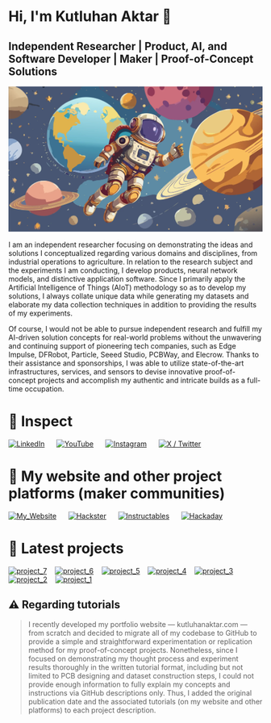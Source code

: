 # Hi, I'm Kutluhan Aktar 👋

## Independent Researcher | Product, AI, and Software Developer | Maker | Proof-of-Concept Solutions

<img src="https://github.com/KutluhanAktar/KutluhanAktar/blob/main/banner.webp" />

I am an independent researcher focusing on demonstrating the ideas and solutions I conceptualized regarding various domains and disciplines, from industrial operations to agriculture. In relation to the research subject and the experiments I am conducting, I develop products, neural network models, and distinctive application software. Since I primarily apply the Artificial Intelligence of Things (AIoT) methodology so as to develop my solutions, I always collate unique data while generating my datasets and elaborate my data collection techniques in addition to providing the results of my experiments.

Of course, I would not be able to pursue independent research and fulfill my AI-driven solution concepts for real-world problems without the unwavering and continuing support of pioneering tech companies, such as Edge Impulse, DFRobot, Particle, Seeed Studio, PCBWay, and Elecrow. Thanks to their assistance and sponsorships, I was able to utilize state-of-the-art infrastructures, services, and sensors to devise innovative proof-of-concept projects and accomplish my authentic and intricate builds as a full-time occupation.

# 📲 Inspect

[<img alt="LinkedIn" width="auto" height="60px" src="http://www.kutluhanaktar.com/assets/images/brand/linkedin.png" />](https://www.linkedin.com/in/kutluhan-aktar-a3739618a/) &nbsp;&nbsp;&nbsp;&nbsp;
[<img alt="YouTube" width="auto" height="60px" src="http://www.kutluhanaktar.com/assets/images/brand/youtube.png" />](https://www.youtube.com/@Kutluhan_Aktar) &nbsp;&nbsp;&nbsp;&nbsp;
[<img alt="Instagram" width="auto" height="60px" src="http://www.kutluhanaktar.com/assets/images/brand/instagram.png" />](https://www.instagram.com/KutluhanAktar/) &nbsp;&nbsp;&nbsp;&nbsp;
[<img alt="X / Twitter" width="auto" height="60px" src="http://www.kutluhanaktar.com/assets/images/brand/twitter_logo_light.jpg" />](https://x.com/KutluhanAktar) &nbsp;&nbsp;&nbsp;&nbsp;

# 🤖 My website and other project platforms (maker communities)

[<img alt="My_Website" width="auto" height="120px" src="http://www.kutluhanaktar.com/assets/images/site_icon_large.png" />](https://www.kutluhanaktar.com/) &nbsp;&nbsp;&nbsp;&nbsp;
[<img alt="Hackster" width="auto" height="120px" src="http://www.kutluhanaktar.com/assets/images/brand/hackster.jpg" />](https://www.hackster.io/kutluhan-aktar) &nbsp;&nbsp;&nbsp;&nbsp;
[<img alt="Instructables" width="auto" height="120px" src="http://www.kutluhanaktar.com/assets/images/brand/instructables_logo.png" />](https://www.instructables.com/member/Kutluhan+Aktar/) &nbsp;&nbsp;&nbsp;&nbsp;
[<img alt="Hackaday" width="auto" height="120px" src="http://www.kutluhanaktar.com/assets/images/brand/hackaday_logo.png" />](https://hackaday.io/TheAmplituhedron) &nbsp;&nbsp;&nbsp;&nbsp;

# 🚀 Latest projects

[<img alt="project_7" width="250px" height="auto" src="http://www.kutluhanaktar.com/projects/AI_driven_LoRa_LLM_enabled_Drive_through_Kiosk_Food_Delivery_System/Pictures/small/home.gif" />](https://www.kutluhanaktar.com/projects/AI_driven_LoRa_LLM_enabled_Drive_through_Kiosk_Food_Delivery_System/) &nbsp;&nbsp;
[<img alt="project_6" width="250px" height="auto" src="http://www.kutluhanaktar.com/projects/Digital_twin_enabled_Smart_Shipping_Workstation_with_Omniverse/Pictures/small/home.gif" />](https://www.kutluhanaktar.com/projects/Digital_twin_enabled_Smart_Shipping_Workstation_with_Omniverse/) &nbsp;&nbsp;
[<img alt="project_5" width="250px" height="auto" src="http://www.kutluhanaktar.com/projects/AI_driven_Sound_and_Thermal_Image_based_HVAC_Fault_Diagnosis/Pictures/small/home.gif" />](https://www.kutluhanaktar.com/projects/AI_driven_Sound_and_Thermal_Image_based_HVAC_Fault_Diagnosis/) &nbsp;&nbsp;
[<img alt="project_4" width="250px" height="auto" src="http://www.kutluhanaktar.com/projects/AI_based_Aquatic_Ultrasonic_Imaging_Chemical_Water_Testing/Pictures/small/home.gif" />](https://www.kutluhanaktar.com/projects/AI_based_Aquatic_Ultrasonic_Imaging_Chemical_Water_Testing/) &nbsp;&nbsp;
[<img alt="project_3" width="250px" height="auto" src="http://www.kutluhanaktar.com/projects/Multi_Model_AI_Based_Mechanical_Anomaly_Detector/Pictures/small/home.gif" />](https://www.kutluhanaktar.com/projects/Multi_Model_AI_Based_Mechanical_Anomaly_Detector/) &nbsp;&nbsp;
[<img alt="project_2" width="250px" height="auto" src="http://www.kutluhanaktar.com/projects/AI_driven_Interactive_Lab_Assistant_w_OpenCV_ChatGPT/Pictures/small/home.gif" />](https://www.kutluhanaktar.com/projects/AI_driven_Interactive_Lab_Assistant_w_OpenCV_ChatGPT/) &nbsp;&nbsp;
[<img alt="project_1" width="250px" height="auto" src="http://www.kutluhanaktar.com/projects/AI_driven_BLE_Travel_Emergency_Assistant/Pictures/small/home.gif" />](https://www.kutluhanaktar.com/projects/AI_driven_BLE_Travel_Emergency_Assistant/) &nbsp;&nbsp;

## ⚠️ Regarding tutorials
> I recently developed my portfolio website — kutluhanaktar.com — from scratch and decided to migrate all of my codebase to GitHub to provide a simple and straightforward experimentation or replication method for my proof-of-concept projects. Nonetheless, since I focused on demonstrating my thought process and experiment results thoroughly in the written tutorial format, including but not limited to PCB designing and dataset construction steps, I could not provide enough information to fully explain my concepts and instructions via GitHub descriptions only. Thus, I added the original publication date and the associated tutorials (on my website and other platforms) to each project description.
